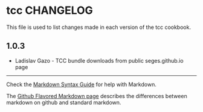 tcc CHANGELOG
=============

This file is used to list changes made in each version of the tcc cookbook.

1.0.3
-----
- Ladislav Gazo - TCC bundle downloads from public seges.github.io page

- - -
Check the [Markdown Syntax Guide](http://daringfireball.net/projects/markdown/syntax) for help with Markdown.

The [Github Flavored Markdown page](http://github.github.com/github-flavored-markdown/) describes the differences between markdown on github and standard markdown.
